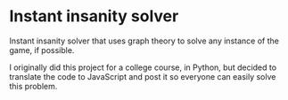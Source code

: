 # Instant insanity solver
Instant insanity solver that uses graph theory to solve any instance of the game, if possible.

I originally did this project for a college course, in Python, but decided to
translate the code to JavaScript and post it so everyone can easily solve this problem.
